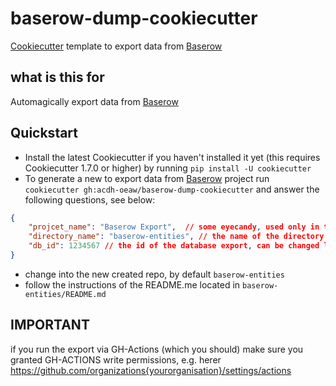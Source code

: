 # baserow-dump-cookiecutter

[Cookiecutter](https://github.com/cookiecutter/cookiecutter) template to export data from [Baserow](https://baserow.io/)

## what is this for

Automagically export data from [Baserow](https://baserow.io/) 


## Quickstart
* Install the latest Cookiecutter if you haven't installed it yet (this requires Cookiecutter 1.7.0 or higher) by running `pip install -U cookiecutter`
* To generate a new to export data from [Baserow](https://baserow.io/) project run `cookiecutter gh:acdh-oeaw/baserow-dump-cookiecutter` and answer the following questions, see below:

```json
{
    "projcet_name": "Baserow Export",  // some eyecandy, used only in the created repo's REAMDE.md
    "directory_name": "baserow-entities", // the name of the directory cookiecutter will create the export-repo
    "db_id": 1234567 // the id of the database export, can be changed later any time
} 
```
* change into the new created repo, by default `baserow-entities`
* follow the instructions of the README.me located in `baserow-entities/README.md`

## IMPORTANT

if you run the export via GH-Actions (which you should) make sure you granted GH-ACTIONS write permissions, e.g. herer https://github.com/organizations{yourorganisation}/settings/actions
